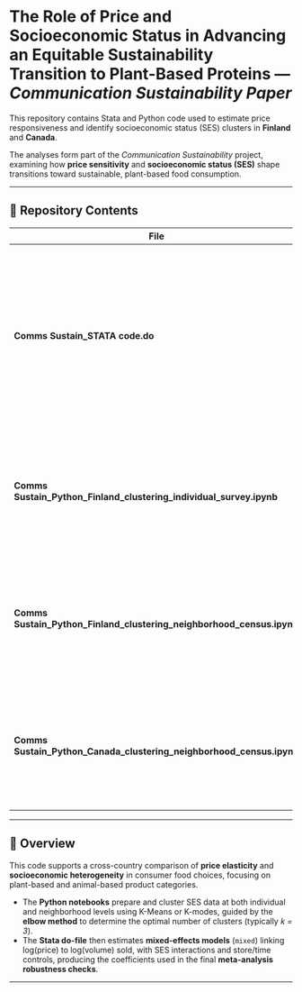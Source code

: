 # The Role of Price and Socioeconomic Status in Advancing an Equitable Sustainability Transition to Plant-Based Proteins — *Communication Sustainability Paper*

This repository contains Stata and Python code used to estimate price responsiveness and identify socioeconomic status (SES) clusters in **Finland** and **Canada**.  

The analyses form part of the *Communication Sustainability* project, examining how **price sensitivity** and **socioeconomic status (SES)** shape transitions toward sustainable, plant-based food consumption.

---

## 🧩 Repository Contents

| File | Description |
|------|--------------|
| **Comms Sustain_STATA code.do** | Stata script for mixed-effects models estimating the relationship between price and demand across SES clusters, product categories, and countries. Includes full and base model specifications. |
| **Comms Sustain_Python_Finland_clustering_individual_survey.ipynb** | Python notebook for individual-level SES clustering in Finland using survey data. Performs preprocessing and K-Modes clustering. |
| **Comms Sustain_Python_Finland_clustering_neighborhood_census.ipynb** | Python notebook for neighborhood-level SES clustering in Finland using census data. Performs preprocessing and K-Means clustering. |
| **Comms Sustain_Python_Canada_clustering_neighborhood_census.ipynb** | Python notebook for neighborhood-level SES clustering in Canada using census data. Performs preprocessing and K-Means clustering. |

---

## 🧠 Overview

This code supports a cross-country comparison of **price elasticity** and **socioeconomic heterogeneity** in consumer food choices, focusing on plant-based and animal-based product categories.  

- The **Python notebooks** prepare and cluster SES data at both individual and neighborhood levels using K-Means or K-modes, guided by the **elbow method** to determine the optimal number of clusters (typically *k = 3*).  
- The **Stata do-file** then estimates **mixed-effects models** (`mixed`) linking log(price) to log(volume) sold, with SES interactions and store/time controls, producing the coefficients used in the final **meta-analysis robustness checks**.

---
